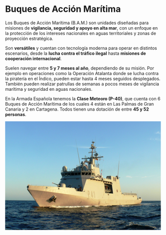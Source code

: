 # Buques de Acción Marítima
Los Buques de Acción Marítima (B.A.M.) son unidades diseñadas para misiones de **vigilancia, seguridad y apoyo en alta mar**, con un enfoque en la protección de los intereses nacionales en aguas territoriales y zonas de proyección estratégica.

Son **versátiles** y cuentan con tecnología moderna para operar en distintos escenarios, desde la **lucha contra el tráfico ilegal** hasta **misiones de cooperación internacional**.

Suelen navegar entre **5 y 7 meses al año**, dependiendo de su misión. Por ejemplo en operaciones como la Operación Atalanta donde se lucha contra la piratería en el Índico, pueden estar hasta 4 meses seguidos desplegados. También pueden realizar patrullas de semanas a pocos meses de vigilancia marítima y seguridad en aguas nacionales.

En la Armada Española tenemos la **Clase Meteoro (P-40)**, que cuenta con 6 Buques de Acción Marítima de los cuales 4 están en Las Palmas de Gran Canaria y 2 en Cartagena. Todos tienen una dotación de entre **45 y 52 personas**.

<img src="../img/buquesAccionMaritima.jpg"></img>
